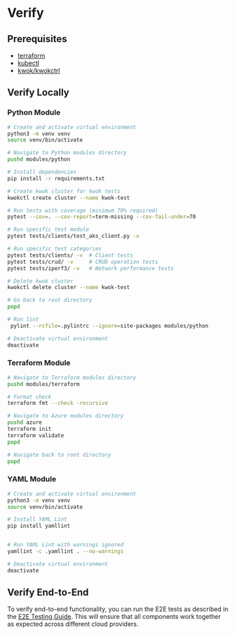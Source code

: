 # Verify

## Prerequisites

* [terraform](https://developer.hashicorp.com/terraform/install)
* [kubectl](https://kubernetes.io/docs/tasks/tools/install-kubectl-linux/)
* [kwok/kwokctrl](https://kwok.sigs.k8s.io/docs/user/installation/)

## Verify Locally

### Python Module

```bash
# Create and activate virtual environment
python3 -m venv venv
source venv/bin/activate

# Navigate to Python modules directory
pushd modules/python

# Install dependencies
pip install -r requirements.txt

# Create kwok cluster for kwok tests
kwokctl create cluster --name kwok-test

# Run tests with coverage (minimum 70% required)
pytest --cov=. --cov-report=term-missing --cov-fail-under=70

# Run specific test module
pytest tests/clients/test_aks_client.py -v

# Run specific test categories
pytest tests/clients/ -v  # Client tests
pytest tests/crud/ -v     # CRUD operation tests
pytest tests/iperf3/ -v   # Network performance tests

# Delete kwok cluster
kwokctl delete cluster --name kwok-test

# Go back to root directory
popd

# Run lint
 pylint --rcfile=.pylintrc --ignore=site-packages modules/python

# Deactivate virtual environment
deactivate
```

### Terraform Module

```bash
# Navigate to Terraform modules directory
pushd modules/terraform

# Format check
terraform fmt --check -recursive

# Navigate to Azure modules directory
pushd azure
terraform init
terraform validate
popd

# Navigate back to root directory
popd
```

### YAML Module

```bash
# Create and activate virtual environment
python3 -m venv venv
source venv/bin/activate

# Install YAML Lint
pip install yamllint


# Run YAML Lint with warnings ignored
yamllint -c .yamllint . --no-warnings

# Deactivate virtual environment
deactivate
```

## Verify End-to-End

To verify end-to-end functionality, you can run the E2E tests as described in the [E2E Testing Guide](e2e-testing.md). This will ensure that all components work together as expected across different cloud providers.